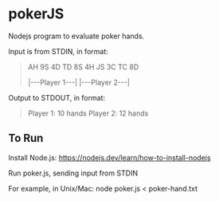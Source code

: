 # pokerJS

Nodejs program to evaluate poker hands. 

Input is from STDIN, in format: 
>AH 9S 4D TD 8S 4H JS 3C TC 8D
>
>|---Player 1---| |---Player 2---|

Output to STDOUT, in format:
>Player 1: 10 hands
>Player 2: 12 hands

## To Run

Install Node.js:
https://nodejs.dev/learn/how-to-install-nodejs

Run poker.js, sending input from STDIN



For example, in Unix/Mac:
node poker.js < poker-hand.txt

